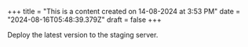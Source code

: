 +++
title = "This is a content created on 14-08-2024 at 3:53 PM"
date = "2024-08-16T05:48:39.379Z"
draft = false
+++

  Deploy the latest version to the staging server.
        